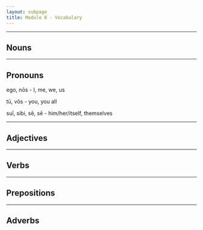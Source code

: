 ```yaml
---
layout: subpage
title: Module 8 - Vocabulary
---
```


***

## Nouns


***

## Pronouns

ego, nōs - I, me, we, us

tū, vōs - you, you all

suī, sibi, sē, sē - him/her/itself, themselves

***

## Adjectives

***

## Verbs



***

## Prepositions

***

## Adverbs
